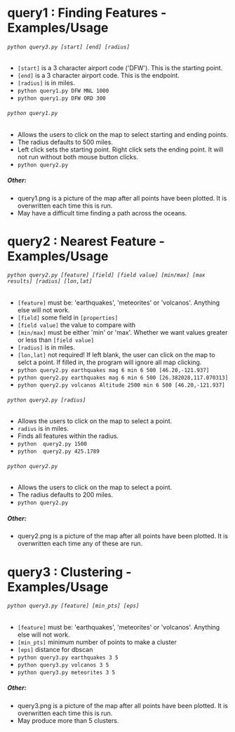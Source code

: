 # query1 : Finding Features - Examples/Usage
###### `python query3.py [start] [end] [radius]`
  - `[start]` is a 3 character airport code ('DFW'). This is the starting point.
  - `[end]` is a 3 character airport code. This is the endpoint.
  - `[radius]` is in miles.
  - `python query1.py DFW MNL 1000`
  - `python query1.py DFW ORD 300`
###### `python query1.py`
  - Allows the users to click on the map to select starting and ending points.
  - The radius defaults to 500 miles.
  - Left click sets the starting point. Right click sets the ending point. It will not run without both mouse button clicks.
  - `python query2.py`
##### Other:
- query1.png is a picture of the map after all points have been plotted. It is overwritten each time this is run. 
- May have a difficult time finding a path across the oceans.

# query2 : Nearest Feature - Examples/Usage
###### `python query2.py [feature] [field] [field value] [min/max] [max results] [radius] [lon,lat]`
  - `[feature]` must be: 'earthquakes', 'meteorites' or 'volcanos'. Anything else will not work.
  - `[field]` some field in `[properties]`
  - `[field value]` the value to compare with
  - `[min/max]` must be either 'min' or 'max'. Whether we want values greater or less than `[field value]`
  - `[radius]` is in miles.
  - `[lon,lat]` not required! If left blank, the user can click on the map to selct a point. If filled in, the program will ignore all map clicking.
  - `python query2.py earthquakes mag 6 min 6 500 [46.20,-121.937]`
  - `python query2.py earthquakes mag 6 min 6 500 [26.382028,117.070313]`
  - `python query2.py volcanos Altitude 2500 min 6 500 [46.20,-121.937]`
###### `python query2.py [radius]`
  - Allows the users to click on the map to select a point.
  - `radius` is in miles.
  - Finds all features within the radius.
  - `python  query2.py 1500`
  - `python  query2.py 425.1789`
###### `python query2.py`
  - Allows the users to click on the map to select a point.
  - The radius defaults to 200 miles.
  - `python query2.py`
##### Other:
- query2.png is a picture of the map after all points have been plotted. It is overwritten each time any of these are run. 

# query3 : Clustering - Examples/Usage
###### `python query3.py [feature] [min_pts] [eps]`
  - `[feature]` must be: 'earthquakes', 'meteorites' or 'volcanos'. Anything else will not work.
  - `[min_pts]` minimum number of points to make a cluster
  - `[eps]` distance for dbscan
  - `python query3.py earthquakes 3 5`
  - `python query3.py volcanos 3 5`
  - `python query3.py meteorites 3 5`
##### Other:
- query3.png is a picture of the map after all points have been plotted. It is overwritten each time this is run. 
- May produce more than 5 clusters.
